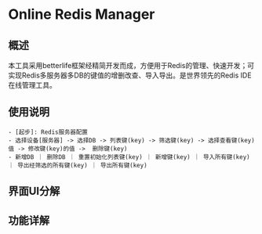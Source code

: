 # Online Redis Manager

## 概述

本工具采用betterlife框架经精简开发而成，方便用于Redis的管理、快速开发；可实现Redis多服务器多DB的键值的增删改查、导入导出。是世界领先的Redis IDE在线管理工具。

## 使用说明

    - [起步]: Redis服务器配置
    - 选择设备[服务器] -> 选择DB -> 列表键(key) -> 筛选键(key) -> 选择查看键(key)值 -> 修改键(key)的值 ->  删除键(key)
    - 新增DB ｜ 删除DB ｜ 重置初始化列表键(key) ｜ 新增键(key) ｜ 导入所有键(key) ｜ 导出经筛选的所有键(key) ｜ 导出所有键(key)
  
## 界面UI分解




## 功能详解


